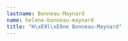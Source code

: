 ```yaml
---
lastname: Bonneau-Maynard
name: helene-bonneau-maynard
title: "H\xE9l\xE8ne Bonneau-Maynard"
---
```


